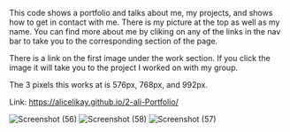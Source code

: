 This code shows a portfolio and talks about me, my projects, and shows how to get in contact with me. There is my picture at the top as well as my name. You can find more about me by cliking on any of the links in the nav bar to take you to the corresponding section of the page.

There is a link on the first image under the work section. If you click the image it will take you to the project I worked on with my group.

The 3 pixels this works at is 576px, 768px, and 992px.

Link: https://alicelikay.github.io/2-ali-Portfolio/ 

![Screenshot (56)](https://user-images.githubusercontent.com/111723837/191776878-646644b5-342f-4de2-92cd-b81cf2c1e68d.png)
![Screenshot (58)](https://user-images.githubusercontent.com/111723837/191776880-62dbaa9f-921d-4063-a4de-2d3c6ce9eccb.png)
![Screenshot (57)](https://user-images.githubusercontent.com/111723837/191776885-72a29721-3f49-4f2e-aeb8-6881d72f404c.png)


